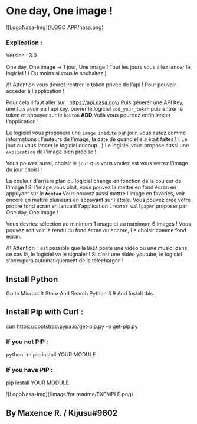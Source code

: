# One day, One image ! 

![LogoNasa-Img](/LOGO APP/nasa.png)

### Explication :

Version : 3.0

One day, One image -> 1 jour, Une image !
Tout les jours vous allez lancer le logiciel ! ( Du moins si vous le souhaitez )

/!\ Attention vous devrez rentrer le token privée de l'api ! Pour pouvoir acceder à l'application !

Pour cela il faut aller sur : https://api.nasa.gov/
Puis génerer une API Key, une fois avoir eu l'api key, ouvrer le logiciel `add_your_token` puis entrer le token et appuyer sur le `bouton` **ADD**
Voilà vous pourriez enfin lancer l'application !

Le logiciel vous proposera une `image inédite` par jour, vous aurez comme informations :
l'auteurs de l'image, la date de quand elle a était faites ! ( Le jour ou vous lancer le logiciel ducoup.. )
Le logiciel vous propose aussi une `explication` de l'image bien précise !

Vous pouvez aussi, choisir le `jour` que vous voulez est vous verrez l'image du jour choisi !

La couleur d'arriere plan du logiciel change en fonction de la couleur de l'image !
Si l'image vous plait, vous pouvez la mettre en fond écran en appuyant sur le _**`bouton`**_
Vous pouvez aussi mettre l'image en favories, voir encore en mettre plusieurs en appuyant sur l'étoile.
Vous pouvez crée votre propre fond écran en lancent l'application `Creator wallpaper` proposer par
One day, One image ! 

Vous devriez sélection au minimum 1 image et au maximum 6 images ! Vous pouvez soit voir le rendu du fond écran ou encore,
Le choisir comme fond écran. 

/!\ Attention il est possible que la `NASA` poste une vidéo ou une music, dans ce cas là, le logiciel va le signaler !
Si c'est une vidéo youtube, le logiciel s'occupera automatiquement de la télécharger !


## Install Python

Go to Microsoft Store And Search Python 3.9 And Install this.

## Install Pip with Curl :

curl https://bootstrap.pypa.io/get-pip.py -o get-pip.py

### If you not PIP :
python -m pip install YOUR MODULE

### If you have PIP :
pip install YOUR MODULE


![LogoNasa-Img](/image/for readme/EXEMPLE.png)


## By Maxence R. / Kijusu#9602
